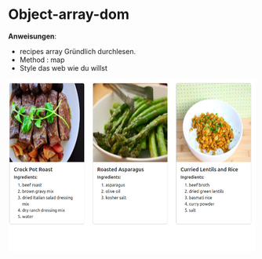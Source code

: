 # Object-array-dom

**Anweisungen**:
* recipes array Gründlich durchlesen.
* Method : map  
* Style das web wie du willst
   
![images](./img.png) 